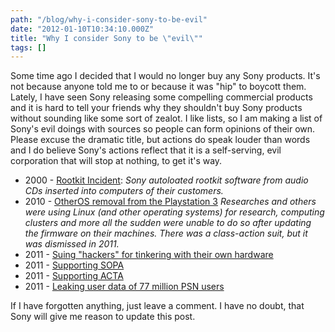```yaml
---
path: "/blog/why-i-consider-sony-to-be-evil"
date: "2012-01-10T10:34:10.000Z"
title: "Why I consider Sony to be \"evil\""
tags: []
---
```


Some time ago I decided that I would no longer buy any Sony products. It's not because anyone told me to or because it was "hip" to boycott them. Lately, I have seen Sony releasing some compelling commercial products and it is hard to tell your friends why they shouldn't buy Sony products without sounding like some sort of zealot. I like lists, so I am making a list of Sony's evil doings with sources so people can form opinions of their own. Please excuse the dramatic title, but actions do speak louder than words and I do believe Sony's actions reflect that it is a self-serving, evil corporation that will stop at nothing, to get it's way.

*   2000 - [Rootkit Incident](http://en.wikipedia.org/wiki/Sony_BMG_copy_protection_rootkit_scandal): _Sony autoloated rootkit software from audio CDs inserted into computers of their customers._
*   2010 - [OtherOS removal from the Playstation 3](http://en.wikipedia.org/wiki/OtherOS) _Researches and others were using Linux (and other operating systems) for research, computing clusters and more all the sudden were unable to do so after updating the firmware on their machines. There was a class-action suit, but it was dismissed in 2011._
*   2011 - [Suing "hackers" for tinkering with their own hardware](http://www.engadget.com/2011/01/12/sony-follows-up-officially-sues-geohot-and-fail0verflow-over-ps/)
*   2011 - [Supporting SOPA](http://www.escapistmagazine.com/news/view/115005-EA-Sony-and-Nintendo-Withdraw-SOPA-Support-UPDATED)
*   2011 - [Supporting ACTA](http://en.wikipedia.org/wiki/Anti-Counterfeiting_Trade_Agreement)
*   2011 - [Leaking user data of 77 million PSN users](http://www.guardian.co.uk/technology/2011/apr/27/playstation-users-identity-theft-data-leak)

If I have forgotten anything, just leave a comment. I have no doubt, that Sony will give me reason to update this post.